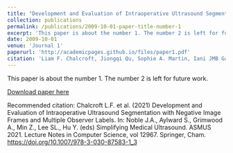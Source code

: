 ```yaml
---
title: "Development and Evaluation of Intraoperative Ultrasound Segmentation with Negative Image Frames and Multiple Observer Labels"
collection: publications
permalink: /publications/2009-10-01-paper-title-number-1
excerpt: 'This paper is about the number 1. The number 2 is left for future work.'
date: 2009-10-01
venue: 'Journal 1'
paperurl: 'http://academicpages.github.io/files/paper1.pdf'
citation: 'Liam F. Chalcroft, Jiongqi Qu, Sophie A. Martin, Iani JMB Gayo, Giulio V. Minore, Imraj RD Singh, Shaheer U. Saeed, Qianye Yang, Zachary M. C. Baum, Andre Altmann, Yipeng Hu (2021). &quot;Development and Evaluation of Intraoperative Ultrasound Segmentation with Negative Image Frames and Multiple Observer Labels.&quot; <i>Simplifying Medical Ultrasound. ASMUS 2021. Lecture Notes in Computer Science</i>. 12967.'
---
```

This paper is about the number 1. The number 2 is left for future work.

[Download paper here](https://www.springerprofessional.de/en/development-and-evaluation-of-intraoperative-ultrasound-segmenta/19688282)

Recommended citation: Chalcroft L.F. et al. (2021) Development and Evaluation of Intraoperative Ultrasound Segmentation with Negative Image Frames and Multiple Observer Labels. In: Noble J.A., Aylward S., Grimwood A., Min Z., Lee SL., Hu Y. (eds) Simplifying Medical Ultrasound. ASMUS 2021. Lecture Notes in Computer Science, vol 12967. Springer, Cham. https://doi.org/10.1007/978-3-030-87583-1_3
